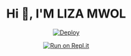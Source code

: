 <h1 align="center">Hi 👋, I'M LIZA MWOL</h1>
<div align="center">


[![Deploy](https://www.herokucdn.com/deploy/button.svg)](https://heroku.com/deploy?template=https://github.com/Chunkindepadayali/LIZA-MWOL) 
  
[![Run on Repl.it](https://repl.it/badge/github/quiec/whatsAlfa)](https://replit.com/SG-Modz/LizaMwol?v=1)
  
